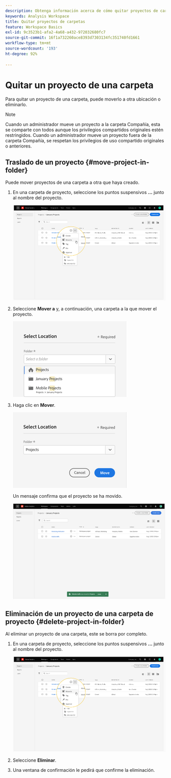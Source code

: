```yaml
---
description: Obtenga información acerca de cómo quitar proyectos de carpetas
keywords: Analysis Workspace
title: Quitar proyectos de carpetas
feature: Workspace Basics
exl-id: 9c3523b1-afa2-4a68-a432-972032680fc7
source-git-commit: 16f1a732260ace8393d7303134fc351740fd1661
workflow-type: tm+mt
source-wordcount: '193'
ht-degree: 92%

---
```


# Quitar un proyecto de una carpeta

Para quitar un proyecto de una carpeta, puede moverlo a otra ubicación o eliminarlo.

>[!NOTE]
>
>Cuando un administrador mueve un proyecto a la carpeta Compañía, esta se comparte con todos aunque los privilegios compartidos originales estén restringidos. Cuando un administrador mueve un proyecto fuera de la carpeta Compañía, se respetan los privilegios de uso compartido originales o anteriores.

## Traslado de un proyecto {#move-project-in-folder}

Puede mover proyectos de una carpeta a otra que haya creado.

1. En una carpeta de proyecto, seleccione los puntos suspensivos **...** junto al nombre del proyecto.

   ![Las opciones de los tres puntos.](/help/analysis-workspace/build-workspace-project/assets/move1.png)

1. Seleccione **Mover a** y, a continuación, una carpeta a la que mover el proyecto.

   ![La ventana Seleccionar ubicación.](/help/analysis-workspace/build-workspace-project/assets/move-select-location.png)

1. Haga clic en **Mover**.

   ![Haga clic en Mover.](/help/analysis-workspace/build-workspace-project/assets/move-click-move.png)

   Un mensaje confirma que el proyecto se ha movido.

   ![El mensaje de confirmación de movimiento. ](/help/analysis-workspace/build-workspace-project/assets/move-project-moved.png)

## Eliminación de un proyecto de una carpeta de proyecto {#delete-project-in-folder}

Al eliminar un proyecto de una carpeta, este se borra por completo.

1. En una carpeta de proyecto, seleccione los puntos suspensivos **...** junto al nombre del proyecto.

   ![Las opciones de los tres puntos.](/help/analysis-workspace/build-workspace-project/assets/move1.png)

1. Seleccione **Eliminar**.

1. Una ventana de confirmación le pedirá que confirme la eliminación.
